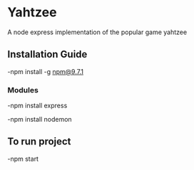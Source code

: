 # Yahtzee
A node express implementation of the popular game yahtzee

## Installation Guide

-npm install -g npm@9.7.1

### Modules
-npm install express

-npm install nodemon

## To run project 

-npm start
